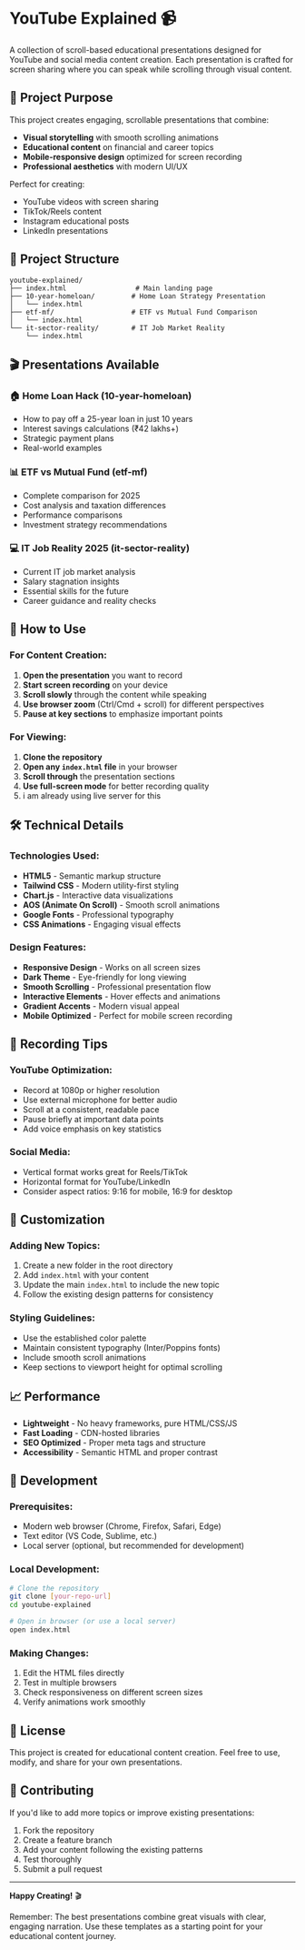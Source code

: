 # YouTube Explained 📹

A collection of scroll-based educational presentations designed for YouTube and social media content creation. Each presentation is crafted for screen sharing where you can speak while scrolling through visual content.

## 🎯 Project Purpose

This project creates engaging, scrollable presentations that combine:

- **Visual storytelling** with smooth scrolling animations
- **Educational content** on financial and career topics
- **Mobile-responsive design** optimized for screen recording
- **Professional aesthetics** with modern UI/UX

Perfect for creating:

- YouTube videos with screen sharing
- TikTok/Reels content
- Instagram educational posts
- LinkedIn presentations

## 📁 Project Structure

```
youtube-explained/
├── index.html                 # Main landing page
├── 10-year-homeloan/         # Home Loan Strategy Presentation
│   └── index.html
├── etf-mf/                   # ETF vs Mutual Fund Comparison
│   └── index.html
└── it-sector-reality/        # IT Job Market Reality
    └── index.html
```

## 🎬 Presentations Available

### 🏠 Home Loan Hack (10-year-homeloan)

- How to pay off a 25-year loan in just 10 years
- Interest savings calculations (₹42 lakhs+)
- Strategic payment plans
- Real-world examples

### 📊 ETF vs Mutual Fund (etf-mf)

- Complete comparison for 2025
- Cost analysis and taxation differences
- Performance comparisons
- Investment strategy recommendations

### 💻 IT Job Reality 2025 (it-sector-reality)

- Current IT job market analysis
- Salary stagnation insights
- Essential skills for the future
- Career guidance and reality checks

## 🚀 How to Use

### For Content Creation:

1. **Open the presentation** you want to record
2. **Start screen recording** on your device
3. **Scroll slowly** through the content while speaking
4. **Use browser zoom** (Ctrl/Cmd + scroll) for different perspectives
5. **Pause at key sections** to emphasize important points

### For Viewing:

1. **Clone the repository**
2. **Open any `index.html` file** in your browser
3. **Scroll through** the presentation sections
4. **Use full-screen mode** for better recording quality
5. i am already using live server for this

## 🛠️ Technical Details

### Technologies Used:

- **HTML5** - Semantic markup structure
- **Tailwind CSS** - Modern utility-first styling
- **Chart.js** - Interactive data visualizations
- **AOS (Animate On Scroll)** - Smooth scroll animations
- **Google Fonts** - Professional typography
- **CSS Animations** - Engaging visual effects

### Design Features:

- **Responsive Design** - Works on all screen sizes
- **Dark Theme** - Eye-friendly for long viewing
- **Smooth Scrolling** - Professional presentation flow
- **Interactive Elements** - Hover effects and animations
- **Gradient Accents** - Modern visual appeal
- **Mobile Optimized** - Perfect for mobile screen recording

## 📱 Recording Tips

### YouTube Optimization:

- Record at 1080p or higher resolution
- Use external microphone for better audio
- Scroll at a consistent, readable pace
- Pause briefly at important data points
- Add voice emphasis on key statistics

### Social Media:

- Vertical format works great for Reels/TikTok
- Horizontal format for YouTube/LinkedIn
- Consider aspect ratios: 9:16 for mobile, 16:9 for desktop

## 🎨 Customization

### Adding New Topics:

1. Create a new folder in the root directory
2. Add `index.html` with your content
3. Update the main `index.html` to include the new topic
4. Follow the existing design patterns for consistency

### Styling Guidelines:

- Use the established color palette
- Maintain consistent typography (Inter/Poppins fonts)
- Include smooth scroll animations
- Keep sections to viewport height for optimal scrolling

## 📈 Performance

- **Lightweight** - No heavy frameworks, pure HTML/CSS/JS
- **Fast Loading** - CDN-hosted libraries
- **SEO Optimized** - Proper meta tags and structure
- **Accessibility** - Semantic HTML and proper contrast

## 🔧 Development

### Prerequisites:

- Modern web browser (Chrome, Firefox, Safari, Edge)
- Text editor (VS Code, Sublime, etc.)
- Local server (optional, but recommended for development)

### Local Development:

```bash
# Clone the repository
git clone [your-repo-url]
cd youtube-explained

# Open in browser (or use a local server)
open index.html
```

### Making Changes:

1. Edit the HTML files directly
2. Test in multiple browsers
3. Check responsiveness on different screen sizes
4. Verify animations work smoothly

## 📄 License

This project is created for educational content creation. Feel free to use, modify, and share for your own presentations.

## 🤝 Contributing

If you'd like to add more topics or improve existing presentations:

1. Fork the repository
2. Create a feature branch
3. Add your content following the existing patterns
4. Test thoroughly
5. Submit a pull request

---

**Happy Creating!** 🎬

Remember: The best presentations combine great visuals with clear, engaging narration. Use these templates as a starting point for your educational content journey.
